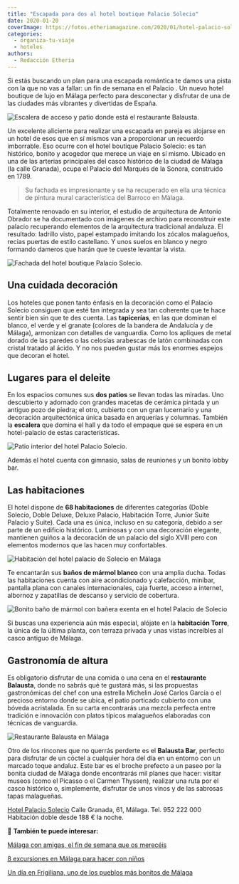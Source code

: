 ```yaml
---
title: "Escapada para dos al hotel boutique Palacio Solecio"
date: 2020-01-20
coverImage: https://fotos.etheriamagazine.com/2020/01/hotel-palacio-solecio-restaurante.jpg
categories: 
  - organiza-tu-viaje
  - hoteles
authors: 
  - Redacción Etheria
---
```


Si estás buscando un plan para una escapada romántica te damos una pista con la que no 
vas a fallar: un fin de semana en el Palacio . Un nuevo hotel boutique de lujo en Málaga 
perfecto para desconectar y disfrutar de una de las ciudades más vibrantes y divertidas 
de España. 

![Escalera de acceso y patio donde está el restaurante Balausta.](https://fotos.etheriamagazine.com/2020/01/hotel-palacio-solecio-escalera-patio.jpg "Escalera de acceso y patio donde está el restaurante Balausta.")

Un excelente aliciente para realizar una escapada en pareja es alojarse en un hotel de 
esos que en sí mismos van a proporcionar un recuerdo imborrable. Eso ocurre con el hotel 
boutique Palacio Solecio: es tan histórico, bonito y acogedor que merece un viaje en sí 
mismo. Ubicado en una de las arterias principales del casco histórico de la ciudad de 
Málaga (la calle Granada), ocupa el Palacio del Marqués de la Sonora, construido en 
1789. 

> Su fachada es impresionante y se ha recuperado en ella una técnica de pintura mural 
> característica del Barroco en Málaga. 

Totalmente renovado en su interior, el estudio de arquitectura de Antonio Obrador se ha 
documentado con imágenes de archivo para reconstruir este palacio recuperando elementos 
de la arquitectura tradicional andaluza. El resultado: ladrillo visto, papel estampado 
imitando los zócalos malagueños, recias puertas de estilo castellano. Y unos suelos en 
blanco y negro formando dameros que harán que te cueste levantar la vista. 

![Fachada del hotel boutique Palacio Solecio.](https://fotos.etheriamagazine.com/2020/01/hotel-palacio-solecio-fachada.jpg "Fachada del hotel boutique Palacio Solecio.")

## Una cuidada decoración

Los hoteles que ponen tanto énfasis en la decoración como el Palacio Solecio consiguen 
que esté tan integrada y sea tan coherente que te hace sentir bien sin que te des 
cuenta. Las **tapicerías**, en las que dominan el blanco, el verde y el granate (colores 
de la bandera de Andalucía y de Málaga), armonizan con detalles de vanguardia. Como los 
apliques de metal dorado de las paredes o las celosías arabescas de latón combinadas con 
cristal tratado al ácido. Y no nos pueden gustar más los enormes espejos que decoran el 
hotel. 

## Lugares para el deleite

En los espacios comunes sus **dos patios** se llevan todas las miradas. Uno descubierto 
y adornado con grandes macetas de cerámica pintada y un antiguo pozo de piedra; el otro, 
cubierto con un gran lucernario y una decoración arquitectónica única basada en 
arquerías y columnas. También la **escalera** que domina el hall y da todo el empaque 
que se espera en un hotel-palacio de estas características. 

![Patio interior del hotel Palacio Solecio.](https://fotos.etheriamagazine.com/2020/01/hotel-palacio-solecio-patio-abierto.jpg "Patio interior del hotel Palacio Solecio.")

Además el hotel cuenta con gimnasio, salas de reuniones y un bonito lobby bar. 

## Las habitaciones

El hotel dispone de **68 habitaciones** de diferentes categorías (Doble Solecio, Doble 
Deluxe, Deluxe Palacio, Habitación Torre, Junior Suite Palacio y Suite). Cada una es 
única, incluso en su categoría, debido a ser parte de un edificio histórico. Luminosas y 
con una decoración elegante, mantienen guiños a la decoración de un palacio del siglo 
XVIII pero con elementos modernos que las hacen muy confortables. 

![Habitación del hotel palacio de Solecio en Málaga](https://fotos.etheriamagazine.com/2020/01/hotel-palacio-solecio-habitacion.jpg "Habitación del hotel.")

Te encantarán sus **baños de mármol blanco** con una amplia ducha. Todas las 
habitaciones cuenta con aire acondicionado y calefacción, minibar, pantalla plana con 
canales internacionales, caja fuerte, acceso a internet, albornoz y zapatillas de 
descanso y servicio de cobertura. 

![Bonito baño de mármol con bañera exenta en el hotel Palacio de Solecio](https://fotos.etheriamagazine.com/2020/01/hotel-palacio-solecio-bano.jpg "Bonito baño de mármol con bañera exenta.")

Si buscas una experiencia aún más especial, alójate en la **habitación Torre**, la única 
de la última planta, con terraza privada y unas vistas increíbles al casco antiguo de 
Málaga. 

## Gastronomía de altura

Es obligatorio disfrutar de una comida o una cena en el **restaurante Balausta**, donde 
no sabrás qué te gustará más, si las propuestas gastronómicas del chef con una estrella 
Michelin José Carlos García o el precioso entorno donde se ubica, el patio porticado 
cubierto con una bóveda acristalada. En su carta encontrarás una mezcla perfecta entre 
tradición e innovación con platos típicos malagueños elaboradas con técnicas de 
vanguardia. 

![Restaurante Balausta en Málaga](https://fotos.etheriamagazine.com/2020/01/hotel-palacio-solecio-restaurante.jpg "Restaurante Balausta.")

Otro de los rincones que no querrás perderte es el **Balausta Bar**, perfecto para 
disfrutar de un cóctel a cualquier hora del día en un entorno con un marcado toque 
andaluz. Este bar es el broche prefecto a un paseo por la bonita ciudad de Málaga donde 
encontrarás mil planes que hacer: visitar museos (como el Picasso o el Carmen Thyssen), 
realizar una ruta por el casco histórico o, simplemente, disfrutar de unos vinos y de 
las sabrosas tapas malagueñas. 

[Hotel Palacio Solecio](https://palaciosolecio.com) Calle Granada, 61, Málaga. Tel. 952 
222 000 Habitación doble desde 188 € la noche. 

📌 **También te puede interesar:** 

[Málaga con amigas, el fin de semana que os 
merecéis](https://etheriamagazine.com/2021/05/03/fin-de-semana-con-amigas-en-malaga/) 

[8 excursiones en Málaga para hacer con 
niños](https://etheriamagazine.com/2021/07/12/excursiones-en-malaga-con-ninos/) 

[Un día en Frigiliana, uno de los pueblos más bonitos de 
Málaga](https://etheriamagazine.com/2021/12/15/que-ver-excursion-a-frigiliana/)
